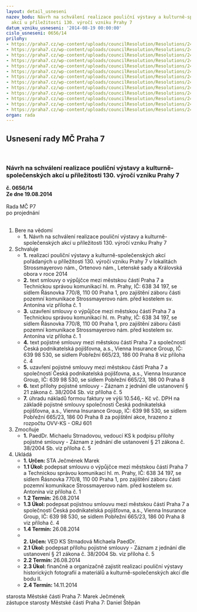 ```yaml
---
layout: detail_usneseni
nazev_bodu: Návrh na schválení realizace pouliční výstavy a kulturně-společenských
  akcí u příležitosti 130. výročí vzniku Prahy 7
datum_vzniku_usneseni: '2014-08-19 00:00:00'
cislo_usneseni: 0656/14
prilohy:
- https://praha7.cz/wp-content/uploads/councilResolution/Resolutions/24725/38-14-tsk_vs_9143650062_vystava_130_let_prahy_7.doc
- https://praha7.cz/wp-content/uploads/councilResolution/Resolutions/24725/38-14-raris_tsk_vystava_130_let.pdf
- https://praha7.cz/wp-content/uploads/councilResolution/Resolutions/24725/38-14-dph_tsk_vystava_130_let_2014_komplet_pro_r.pdf
- https://praha7.cz/wp-content/uploads/councilResolution/Resolutions/24725/38-14-pojistna_smlouva_vystava_130_let_prahy_7.pdf
- https://praha7.cz/wp-content/uploads/councilResolution/Resolutions/24725/38-14-priloha_k_pojistne_smlouve_zaznam_z_jednani_vystava_130_let_prahy_7x.pdf
- https://praha7.cz/wp-content/uploads/councilResolution/Resolutions/24725/38-14-p%c5%99%c3%adloha_%c4%8d__3_m%c4%9bstsk%c3%a1_%c4%8d%c3%a1st_praha_7_m%c3%adsta_poji%c5%a1t%c4%9bn%c3%ad_vystava_130_let_prahy_7.docx
- https://praha7.cz/wp-content/uploads/councilResolution/Resolutions/24725/38-14-_vpp_od_1_14.pdf
- https://praha7.cz/wp-content/uploads/councilResolution/Resolutions/24725/38-14-dpp_op_p_1_14.pdf
- https://praha7.cz/wp-content/uploads/councilResolution/Resolutions/24725/38-14-raris_mc_praha_7_birell_grand_prix_06_09_2014.pdf
- https://praha7.cz/wp-content/uploads/councilResolution/Resolutions/24725/38-14-or_cpp_birell_grand_prix_06_09_2014.pdf
- https://praha7.cz/wp-content/uploads/councilResolution/Resolutions/24725/38-14-lokalizace_2014_vystava_130_let_komplet_opp_mhmp_r.pdf
- https://praha7.cz/wp-content/uploads/councilResolution/Resolutions/24725/38-14-praha_7.pdf
- https://praha7.cz/wp-content/uploads/councilResolution/Resolutions/24725/38-14-usneseni_r_vyber_zhotovitele_kopec_vystava_130_let.doc
organ: rada
---
```

<div id="ucUsn_pList" class="usn">
	<span><h2>Usnesení rady MČ Praha 7 </h2>
<br></span><div class="standBody">
<span><h3>Návrh na schválení realizace pouliční výstavy a kulturně-společenských akcí u příležitosti 130. výročí vzniku Prahy 7</h3></span><div class="center">
		<strong>č. 0656/14</strong><br>
	</div>
<div class="center">
		<strong>Ze dne 19.08.2014</strong><br><br>
	</div>Rada MČ P7<br> po projednání<br><br><ol>
<li>Bere na vědomí<ul><li>
<strong>1.</strong> Návrh na schválení realizace pouliční výstavy a kulturně-společenských akcí u příležitosti 130. výročí vzniku Prahy 7</li></ul>
</li>
<li>Schvaluje<ul>
<li>
<strong>1.</strong> realizaci pouliční výstavy a kulturně-společenských akcí pořádaných u příležitosti 130. výročí vzniku Prahy 7 v lokalitách Strossmayerovo nám., Ortenovo nám., Letenské sady a Královská obora v roce 2014</li>
<li>
<strong>2.</strong> text smlouvy o výpůjčce mezi městskou částí Praha 7 a Technickou správou komunikací hl. m. Prahy, IČ: 638 34 197, se sídlem Řásnovka 770/8, 110 00 Praha 1, pro zajištění záboru části pozemní komunikace Strossmayerovo nám. před kostelem sv. Antonína viz příloha č. 1</li>
<li>
<strong>3.</strong> uzavření smlouvy o výpůjčce mezi městskou částí Praha 7 a Technickou správou komunikací hl. m. Prahy, IČ: 638 34 197, se sídlem Řásnovka 770/8, 110 00 Praha 1, pro zajištění záboru části pozemní komunikace Strossmayerovo nám. před kostelem sv. Antonína viz příloha č. 1</li>
<li>
<strong>4.</strong> text pojistné smlouvy mezi městskou částí Praha 7 a společností Česká podnikatelská pojišťovna, a.s., Vienna Insurance Group, IČ: 639 98 530, se sídlem Pobřežní 665/23, 186 00 Praha 8 viz příloha č. 4</li>
<li>
<strong>5.</strong> uzavření pojistné smlouvy mezi městskou částí Praha 7 a společností Česká podnikatelská pojišťovna, a.s., Vienna Insurance Group, IČ: 639 98 530, se sídlem Pobřežní 665/23, 186 00 Praha 8 </li>
<li>
<strong>6.</strong> text přílohy pojistné smlouvy - Záznam z jednání dle ustanovení § 21 zákona  č. 38/2004 Sb. viz příloha č. 5 </li>
<li>
<strong>7.</strong> úhradu nákladů formou faktury ve výši 10.546,- Kč vč. DPH na základě pojistné smlouvy společnosti Česká podnikatelská pojišťovna, a.s., Vienna Insurance Group, IČ: 639 98 530, se sídlem Pobřežní 665/23, 186 00 Praha 8 za pojištění akce, hrazeno z rozpočtu OVV-KS - ORJ 601</li>
</ul>
</li>
<li>Zmocňuje<ul><li>
<strong>1.</strong> PaedDr. Michaelu Strnadovou, vedoucí KS k podpisu přílohy pojistné smlouvy - Záznam z jednání dle ustanovení § 21 zákona č. 38/2004 Sb. viz příloha č. 5</li></ul>
</li>
<li>Ukládá<ul>
<li>
<strong>1. Určen: </strong>STA Ječmének Marek</li>
<li>
<strong>1.1 Úkol: </strong>podepsat smlouvu o výpůjčce mezi městskou částí Praha 7 a Technickou správou komunikací hl. m. Prahy, IČ: 638 34 197, se sídlem Řásnovka 770/8, 110 00 Praha 1, pro zajištění záboru části pozemní komunikace Strossmayerovo nám. před kostelem sv. Antonína viz příloha č. 1</li>
<li>
<strong>1.2 Termín: </strong>26.08.2014</li>
<li>
<strong>1.3 Úkol: </strong>podepsat pojistnou smlouvu mezi městskou částí Praha 7 a společností Česká podnikatelská pojišťovna, a.s., Vienna Insurance Group, IČ: 639 98 530, se sídlem Pobřežní 665/23, 186 00 Praha 8 viz příloha č. 4</li>
<li>
<strong>1.4 Termín: </strong>26.08.2014</li>
<li>
<strong><br>2. Určen: </strong>VED KS Strnadová Michaela PaedDr.</li>
<li>
<strong>2.1 Úkol: </strong>podepsat přílohu pojistné smlouvy - Záznam z jednání dle ustanovení § 21 zákona č. 38/2004 Sb. viz příloha č. 5</li>
<li>
<strong>2.2 Termín: </strong>26.08.2014</li>
<li>
<strong>2.3 Úkol: </strong>finančně a organizačně zajistit realizaci pouliční výstavy historických fotografií a materiálů a kulturně-společenských akcí dle bodu II.</li>
<li>
<strong>2.4 Termín: </strong>14.11.2014</li>
</ul>
</li>
</ol>starosta Městské části Praha 7: Marek Ječmének<br>zástupce starosty Městské části Praha 7: Daniel Štěpán 
</div>
</div>